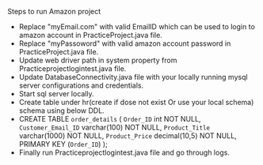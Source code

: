 Steps to run Amazon project
  * Replace "myEmail.com"  with valid EmailID which can be used to login to amazon account in PracticeProject.java file.
  * Replace "myPassoword" with valid amazon account password in PracticeProject.java file.
  * Update web driver path in system property from Practiceprojectlogintest.java file.
  * Update DatabaseConnectivity.java file with your locally running mysql server configurations and credentials.
  * Start sql server locally.
  * Create table under hr(create if dose not exist Or use your local schema) schema using below DDL.
  * CREATE TABLE `order_details` (
	  `Order_ID` int NOT NULL,
	  `Customer_Email_ID` varchar(100) NOT NULL,
	  `Product_Title` varchar(1000) NOT NULL,
	  `Product_Price` decimal(10,5) NOT NULL,
	   PRIMARY KEY (`Order_ID`)
	);
 * Finally run Practiceprojectlogintest.java file and go through logs.
    